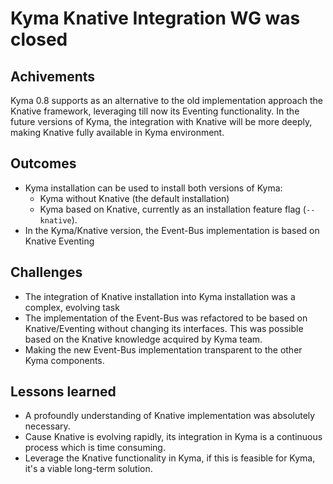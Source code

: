# Kyma Knative Integration WG was closed

## Achivements

Kyma 0.8 supports as an alternative to the old implementation approach the Knative framework, leveraging till now its Eventing functionality. 
In the future versions of Kyma, the integration with Knative will be more deeply, making Knative fully available in Kyma environment.  

## Outcomes
- Kyma installation can be used to install both versions of Kyma:
    - Kyma without Knative (the default installation)
    - Kyma based on Knative, currently as an installation feature flag (`--knative`).
- In the Kyma/Knative version, the Event-Bus implementation is based on Knative Eventing 

## Challenges
- The integration of Knative installation into Kyma installation was a complex, evolving task
- The implementation of the Event-Bus was refactored to be based on Knative/Eventing without changing its interfaces. This was possible based on the Knative knowledge acquired by Kyma team. 
- Making the new Event-Bus implementation transparent to the other Kyma components.

## Lessons learned
- A profoundly understanding of Knative implementation was absolutely necessary.
- Cause Knative is evolving rapidly, its integration in Kyma is a continuous process which is time consuming.
- Leverage the Knative functionality in Kyma, if this is feasible for Kyma, it's a viable long-term solution.    
